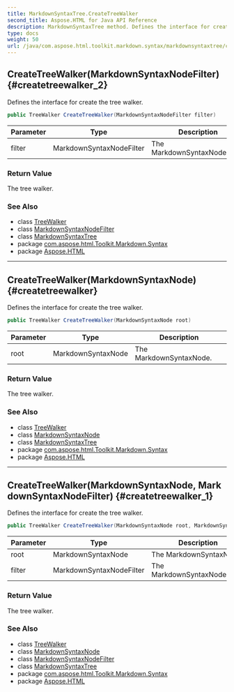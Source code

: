 ```yaml
---
title: MarkdownSyntaxTree.CreateTreeWalker
second_title: Aspose.HTML for Java API Reference
description: MarkdownSyntaxTree method. Defines the interface for create the tree walker
type: docs
weight: 50
url: /java/com.aspose.html.toolkit.markdown.syntax/markdownsyntaxtree/createtreewalker/
---
```

## CreateTreeWalker(MarkdownSyntaxNodeFilter) {#createtreewalker_2}

Defines the interface for create the tree walker.

```java
public TreeWalker CreateTreeWalker(MarkdownSyntaxNodeFilter filter)
```

| Parameter | Type | Description |
| --- | --- | --- |
| filter | MarkdownSyntaxNodeFilter | The MarkdownSyntaxNodeFilter. |

### Return Value

The tree walker.

### See Also

* class [TreeWalker](../../treewalker/)
* class [MarkdownSyntaxNodeFilter](../../markdownsyntaxnodefilter/)
* class [MarkdownSyntaxTree](../)
* package [com.aspose.html.Toolkit.Markdown.Syntax](../../markdownsyntaxtree/)
* package [Aspose.HTML](../../../)

---

## CreateTreeWalker(MarkdownSyntaxNode) {#createtreewalker}

Defines the interface for create the tree walker.

```java
public TreeWalker CreateTreeWalker(MarkdownSyntaxNode root)
```

| Parameter | Type | Description |
| --- | --- | --- |
| root | MarkdownSyntaxNode | The MarkdownSyntaxNode. |

### Return Value

The tree walker.

### See Also

* class [TreeWalker](../../treewalker/)
* class [MarkdownSyntaxNode](../../markdownsyntaxnode/)
* class [MarkdownSyntaxTree](../)
* package [com.aspose.html.Toolkit.Markdown.Syntax](../../markdownsyntaxtree/)
* package [Aspose.HTML](../../../)

---

## CreateTreeWalker(MarkdownSyntaxNode, MarkdownSyntaxNodeFilter) {#createtreewalker_1}

Defines the interface for create the tree walker.

```java
public TreeWalker CreateTreeWalker(MarkdownSyntaxNode root, MarkdownSyntaxNodeFilter filter)
```

| Parameter | Type | Description |
| --- | --- | --- |
| root | MarkdownSyntaxNode | The MarkdownSyntaxNode. |
| filter | MarkdownSyntaxNodeFilter | The MarkdownSyntaxNodeFilter. |

### Return Value

The tree walker.

### See Also

* class [TreeWalker](../../treewalker/)
* class [MarkdownSyntaxNode](../../markdownsyntaxnode/)
* class [MarkdownSyntaxNodeFilter](../../markdownsyntaxnodefilter/)
* class [MarkdownSyntaxTree](../)
* package [com.aspose.html.Toolkit.Markdown.Syntax](../../markdownsyntaxtree/)
* package [Aspose.HTML](../../../)
